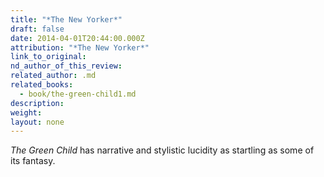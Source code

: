 ```yaml
---
title: "*The New Yorker*"
draft: false
date: 2014-04-01T20:44:00.000Z
attribution: "*The New Yorker*"
link_to_original:
nd_author_of_this_review:
related_author: .md
related_books:
  - book/the-green-child1.md
description:
weight:
layout: none
---
```

*The Green Child* has narrative and stylistic lucidity as startling as some of its fantasy.

